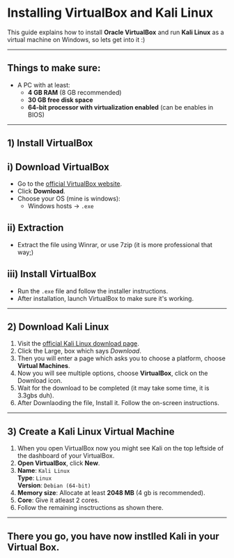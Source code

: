 # Installing VirtualBox and Kali Linux

This guide explains how to install **Oracle VirtualBox** and run **Kali Linux** as a virtual machine on Windows, so lets get into it :)

---

## Things to make sure:

- A PC with at least:
  - **4 GB RAM** (8 GB recommended)
  - **30 GB free disk space**
  - **64-bit processor with virtualization enabled** (can be enables in BIOS)
    
---

## 1️) Install VirtualBox

##   i) Download VirtualBox

-  Go to the [official VirtualBox website](virtualbox.org).
-  Click **Download**.
-  Choose your OS (mine is windows):
   - Windows hosts → `.exe`

##  ii) Extraction

- Extract the file using Winrar, or use 7zip (it is more professional that way;)

## iii) Install VirtualBox

- Run the `.exe` file and follow the installer instructions.
- After installation, launch VirtualBox to make sure it's working.

---

## 2️) Download Kali Linux 

1. Visit the [official Kali Linux download page](kali.org).
2. Click the Large, box which says *Download*.
3. Then you will enter a page which asks you to choose a platform, choose **Virtual Machines**.
4. Now you will see multiple options, choose **VirtualBox**, click on the Download icon.
5. Wait for the download to be completed (it may take some time, it is 3.3gbs duh).
6. After Downlaoding the file, Install it. Follow the on-screen instructions.

---

## 3️) Create a Kali Linux Virtual Machine

1. When you open VirtualBox now you might see Kali on the top leftside of the dashboard of your VirtualBox.
2. **Open VirtualBox**, click **New**.
3. **Name**: `Kali Linux`  
   **Type**: `Linux`  
   **Version**: `Debian (64-bit)`
4. **Memory size**: Allocate at least **2048 MB** (4 gb is recommended).
5. **Core**: Give it atleast 2 cores.
6. Follow the remaining insctructions as shown there.
---

## There you go, you have now instlled Kali in your Virtual Box.

